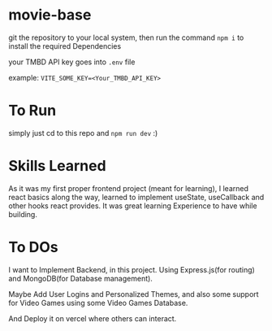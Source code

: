 # movie-base
git the repository to your local system, then run the command ```npm i``` to install the required Dependencies

your TMBD API key goes into ```.env``` file 

example: ```VITE_SOME_KEY=<Your_TMBD_API_KEY>```

# To Run
simply just cd to this repo and ```npm run dev``` :)




# Skills Learned
As it was my first proper frontend project (meant for learning), I learned react basics along the way, learned to implement useState, useCallback and other hooks react provides. It was great learning Experience to have while building.

# To DOs
I want to Implement Backend, in this project. Using Express.js(for routing) and MongoDB(for Database management).

Maybe Add User Logins and Personalized Themes, and also some support for Video Games using some Video Games Database.

And Deploy it on vercel where others can interact.
